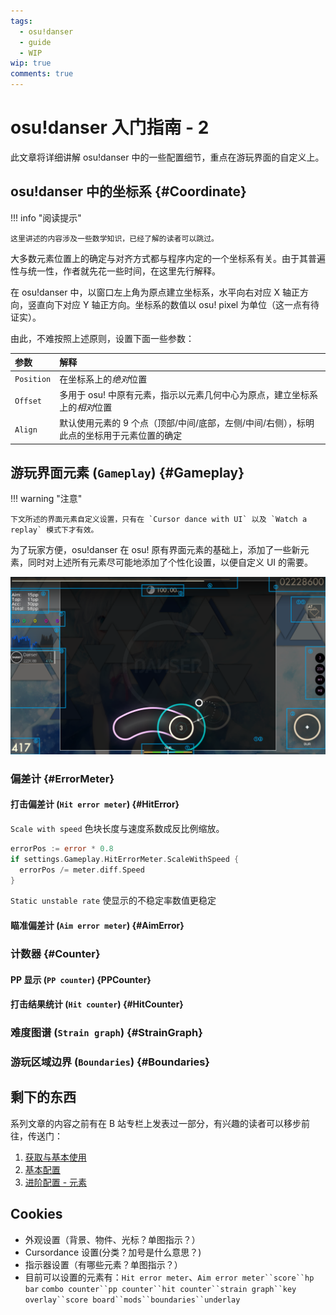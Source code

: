 ```yaml
---
tags:
  - osu!danser
  - guide
  - WIP
wip: true
comments: true
---
```


# osu!danser 入门指南 - 2

此文章将详细讲解 osu!danser 中的一些配置细节，重点在游玩界面的自定义上。

## osu!danser 中的坐标系 {#Coordinate}

!!! info "阅读提示"

    这里讲述的内容涉及一些数学知识，已经了解的读者可以跳过。

大多数元素位置上的确定与对齐方式都与程序内定的一个坐标系有关。由于其普遍性与统一性，作者就先花一些时间，在这里先行解释。

在 osu!danser 中，以窗口左上角为原点建立坐标系，水平向右对应 X 轴正方向，竖直向下对应 Y 轴正方向。坐标系的数值以 osu! pixel 为单位（这一点有待证实）。

由此，不难按照上述原则，设置下面一些参数：

| 参数 | 解释 |
| :-- | :-- |
| `Position` | 在坐标系上的*绝对*位置 |
| `Offset` | 多用于 osu! 中原有元素，指示以元素几何中心为原点，建立坐标系上的*相对*位置 |
| `Align` | 默认使用元素的 9 个点（顶部/中间/底部，左侧/中间/右侧），标明此点的坐标用于元素位置的确定 |

## 游玩界面元素 (`Gameplay`) {#Gameplay}

!!! warning "注意"

    下文所述的界面元素自定义设置，只有在 `Cursor dance with UI` 以及 `Watch a replay` 模式下才有效。

为了玩家方便，osu!danser 在 osu! 原有界面元素的基础上，添加了一些新元素，同时对上述所有元素尽可能地添加了个性化设置，以便自定义 UI 的需要。

![游玩界面展示](img/ui-example.png)

### 偏差计 {#ErrorMeter}

#### 打击偏差计 (`Hit error meter`) {#HitError}

`Scale with speed` 色块长度与速度系数成反比例缩放。

```go
errorPos := error * 0.8
if settings.Gameplay.HitErrorMeter.ScaleWithSpeed {
  errorPos /= meter.diff.Speed
}
```

`Static unstable rate` 使显示的不稳定率数值更稳定

#### 瞄准偏差计 (`Aim error meter`) {#AimError}

### 计数器 {#Counter}

#### PP 显示 (`PP counter`) {PPCounter}

#### 打击结果统计 (`Hit counter`) {#HitCounter}

### 难度图谱 (`Strain graph`) {#StrainGraph}

### 游玩区域边界 (`Boundaries`) {#Boundaries}

## 剩下的东西

系列文章的内容之前有在 B 站专栏上发表过一部分，有兴趣的读者可以移步前往，传送门：

1. [获取与基本使用](https://www.bilibili.com/read/cv23096754)
2. [基本配置](https://www.bilibili.com/read/cv23105271)
3. [进阶配置 - 元素](https://www.bilibili.com/read/cv23185996/)

## Cookies

- 外观设置（背景、物件、光标？单图指示？）
- Cursordance 设置(分类？加号是什么意思？)
- 指示器设置（有哪些元素？单图指示？）
- 目前可以设置的元素有：`Hit error meter`、`Aim error meter``score``hp bar`
`combo counter``pp counter``hit counter``strain graph``key overlay``score board``mods``boundaries``underlay`
